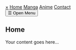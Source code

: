 <html lang="en">
<head>
    <meta charset="UTF-8">
    <meta name="viewport" content="width=device-width, initial-scale=1.0">
    <link rel="stylesheet" href="styles.css">
    <title>My Collapsible Menu</title>
</head>
<body>
    <div id="mySidebar" class="sidebar">
        <a href="javascript:void(0)" class="closebtn" onclick="closeNav()">×</a>
        <a href="https://shadowassassin1.github.io/">Home</a>
        <a href="#">Manga</a>
        <a href="#">Anime</a>
        <a href="#">Contact</a>
    </div>
    <div id="main">
        <button class="openbtn" onclick="openNav()">☰ Open Menu</button>
        <h2>Home</h2>
        <p>Your content goes here...</p>
    </div>
    <script src="script.js"></script>
</body>
</html>


